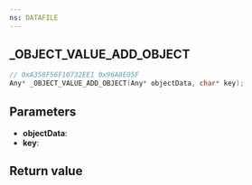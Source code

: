 ```yaml
---
ns: DATAFILE
---
```

## _OBJECT_VALUE_ADD_OBJECT

```c
// 0xA358F56F10732EE1 0x96A8E05F
Any* _OBJECT_VALUE_ADD_OBJECT(Any* objectData, char* key);
```


## Parameters
* **objectData**: 
* **key**: 

## Return value
